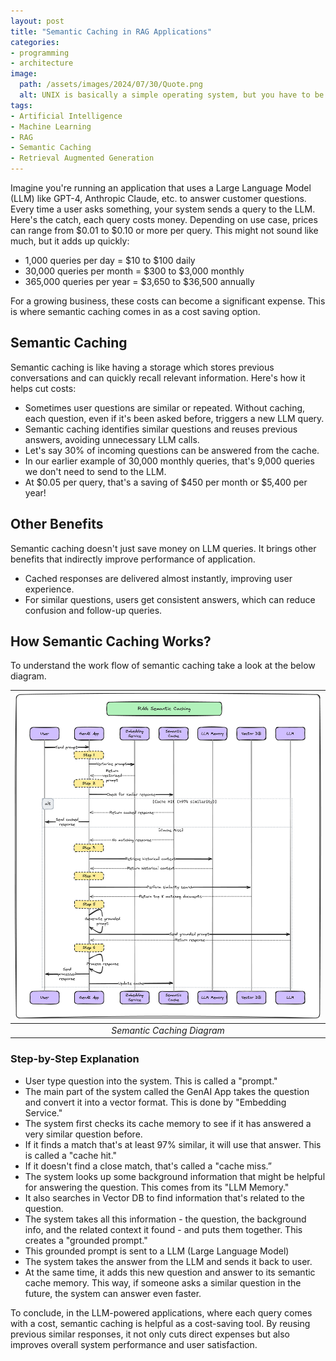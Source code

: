 ```yaml
---
layout: post
title: "Semantic Caching in RAG Applications"
categories:
- programming
- architecture
image:
  path: /assets/images/2024/07/30/Quote.png
  alt: UNIX is basically a simple operating system, but you have to be a genius to understand the simplicity. - Dennis Ritchie
tags:
- Artificial Intelligence
- Machine Learning
- RAG
- Semantic Caching
- Retrieval Augmented Generation
---
```


Imagine you're running an application that uses a Large Language Model (LLM) like GPT-4, Anthropic Claude, etc. to answer customer questions. Every time a user asks something, your system sends a query to the LLM. Here's the catch, each query costs money. Depending on use case, prices can range from $0.01 to $0.10 or more per query. This might not sound like much, but it adds up quickly:

- 1,000 queries per day = $10 to $100 daily
- 30,000 queries per month = $300 to $3,000 monthly
- 365,000 queries per year = $3,650 to $36,500 annually

For a growing business, these costs can become a significant expense. This is where semantic caching comes in as a cost saving option.

## Semantic Caching

Semantic caching is like having a storage which stores previous conversations and can quickly recall relevant information. Here's how it helps cut costs:

- Sometimes user questions are similar or repeated. Without caching, each question, even if it's been asked before, triggers a new LLM query.
- Semantic caching identifies similar questions and reuses previous answers, avoiding unnecessary LLM calls.
- Let's say 30% of incoming questions can be answered from the cache.
- In our earlier example of 30,000 monthly queries, that's 9,000 queries we don't need to send to the LLM.
- At $0.05 per query, that's a saving of $450 per month or $5,400 per year!

## Other Benefits

Semantic caching doesn't just save money on LLM queries. It brings other benefits that indirectly improve performance of application.

- Cached responses are delivered almost instantly, improving user experience.
- For similar questions, users get consistent answers, which can reduce confusion and follow-up queries.

## How Semantic Caching Works?

To understand the work flow of semantic caching take a look at the below diagram.

|![Semantic Caching Diagram](/assets/images/2024/07/30/RAG-Semantic-Caching.png)|
|:--:| 
|*Semantic Caching Diagram*|

### Step-by-Step Explanation

- User type question into the system. This is called a "prompt."
- The main part of the system called the GenAI App takes the question and convert it into a vector format. This is done by "Embedding Service."
- The system first checks its cache memory to see if it has answered a very similar question before.
- If it finds a match that's at least 97% similar, it will use that answer. This is called a "cache hit."
- If it doesn't find a close match, that's called a "cache miss.”
- The system looks up some background information that might be helpful for answering the question. This comes from its "LLM Memory."
- It also searches in Vector DB to find information that's related to the question.
- The system takes all this information - the question, the background info, and the related context it found - and puts them together. This creates a "grounded prompt."
- This grounded prompt is sent to a LLM (Large Language Model)
- The system takes the answer from the LLM and sends it back to user.
- At the same time, it adds this new question and answer to its semantic cache memory. This way, if someone asks a similar question in the future, the system can answer even faster.

To conclude, in the LLM-powered applications, where each query comes with a cost, semantic caching is helpful as a cost-saving tool. By reusing previous similar responses, it not only cuts direct expenses but also improves overall system performance and user satisfaction.
